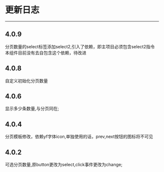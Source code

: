 ﻿# 更新日志

------
## 4.0.9
分页数量的select标签添加select2,引入了依赖，即主项目必须包含select2指令
本组件目前没有去自包含这个依赖，待改进
## 4.0.8
自定义初始化分页数量
## 4.0.6
显示多少条数量,与分页同在;
## 4.0.4
分页模板修改，依赖yf字体icon,单独使用的话，prev,next按钮的图标将不可见
## 4.0.2
可选分页数量,原button更改为select,click事件更改为change;


